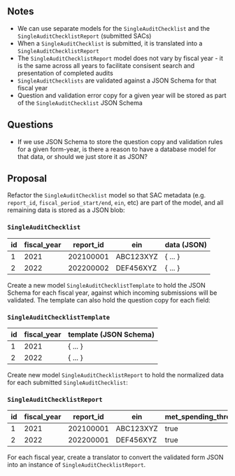 ## Notes
- We can use separate models for the `SingleAuditChecklist` and the `SingleAuditChecklistReport` (submitted SACs)
- When a `SingleAuditChecklist` is submitted, it is translated into a `SingleAuditChecklistReport`
- The `SingleAuditChecklistReport` model does not vary by fiscal year - it is the same across all years to facilitate consisent search and presentation of completed audits
- `SingleAuditChecklists` are validated against a JSON Schema for that fiscal year
- Question and validation error copy for a given year will be stored as part of the `SingleAuditChecklist` JSON Schema


## Questions
- If we use JSON Schema to store the question copy and validation rules for a given form-year, is there a reason to have a database model for that data, or should we just store it as JSON?


## Proposal

Refactor the `SingleAuditChecklist` model so that SAC metadata (e.g. `report_id`, `fiscal_period_start/end`, `ein`, etc) are part of the model, and all remaining data is stored as a JSON blob:

### `SingleAuditChecklist`
| id | fiscal_year | report_id | ein | data (JSON) |
| -- | ----------- | --------- | --- | ---- |
| 1 | 2021 | 202100001 | ABC123XYZ | { ... } |
| 2 | 2022 | 202200002 | DEF456XYZ | { ... } |

Create a new model `SingleAuditChecklistTemplate` to hold the JSON Schema for each fiscal year, against which incoming submissions will be validated. The template can also hold the question copy for each field:

### `SingleAuditChecklistTemplate`
| id | fiscal_year | template (JSON Schema) |
| -- | ----------- | -------- |
| 1 | 2021 | { ... } |
| 2 | 2022 | { ... } |

Create new model `SingleAuditChecklistReport` to hold the normalized data for each submitted `SingleAuditChecklist`:

### `SingleAuditChecklistReport`
| id | fiscal_year | report_id | ein | met_spending_threshold | etc |
| -- | ----------- | --------- | --- | ---------------------- | --- |
| 1 | 2021 | 202100001 | ABC123XYZ | true | ... |
| 2 | 2022 | 202200001 | DEF456XYZ | true | ... |

For each fiscal year, create a translator to convert the validated form JSON into an instance of `SingleAuditChecklistReport`.

